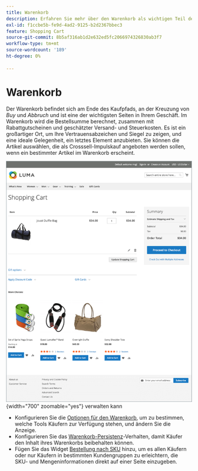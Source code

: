 ```yaml
---
title: Warenkorb
description: Erfahren Sie mehr über den Warenkorb als wichtigen Teil des Kauferlebnisses in Ihrem Geschäft.
exl-id: f1ccbe5b-fe9d-4ad2-9125-b2d2367bbec3
feature: Shopping Cart
source-git-commit: 8b5af316ab1d2e632ed5fc2066974326830ab3f7
workflow-type: tm+mt
source-wordcount: '189'
ht-degree: 0%

---
```


# Warenkorb

Der Warenkorb befindet sich am Ende des Kaufpfads, an der Kreuzung von _Buy_ und _Abbruch_ und ist eine der wichtigsten Seiten in Ihrem Geschäft. Im Warenkorb wird die Bestellsumme berechnet, zusammen mit Rabattgutscheinen und geschätzter Versand- und Steuerkosten. Es ist ein großartiger Ort, um Ihre Vertrauensabzeichen und Siegel zu zeigen, und eine ideale Gelegenheit, ein letztes Element anzubieten. Sie können die Artikel auswählen, die als Crosssell-Impulskauf angeboten werden sollen, wenn ein bestimmter Artikel im Warenkorb erscheint.

![Auf der Warenkorbseite werden Tools angezeigt, mit denen der Käufer die Produkte für seine ](./assets/storefront-cart-full.png){width="700" zoomable="yes"} verwalten kann

- Konfigurieren Sie die [Optionen für den Warenkorb](cart-configuration.md), um zu bestimmen, welche Tools Käufern zur Verfügung stehen, und ändern Sie die Anzeige.
- Konfigurieren Sie das [Warenkorb-Persistenz](cart-persistent.md)-Verhalten, damit Käufer den Inhalt ihres Warenkorbs beibehalten können.
- Fügen Sie das Widget [Bestellung nach SKU](order-by-sku.md) hinzu, um es allen Käufern oder nur Käufern in bestimmten Kundengruppen zu erleichtern, die SKU- und Mengeninformationen direkt auf einer Seite einzugeben.
